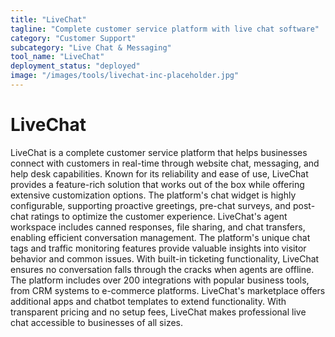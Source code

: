 ```yaml
---
title: "LiveChat"
tagline: "Complete customer service platform with live chat software"
category: "Customer Support"
subcategory: "Live Chat & Messaging"
tool_name: "LiveChat"
deployment_status: "deployed"
image: "/images/tools/livechat-inc-placeholder.jpg"
---
```


# LiveChat

LiveChat is a complete customer service platform that helps businesses connect with customers in real-time through website chat, messaging, and help desk capabilities. Known for its reliability and ease of use, LiveChat provides a feature-rich solution that works out of the box while offering extensive customization options. The platform's chat widget is highly configurable, supporting proactive greetings, pre-chat surveys, and post-chat ratings to optimize the customer experience. LiveChat's agent workspace includes canned responses, file sharing, and chat transfers, enabling efficient conversation management. The platform's unique chat tags and traffic monitoring features provide valuable insights into visitor behavior and common issues. With built-in ticketing functionality, LiveChat ensures no conversation falls through the cracks when agents are offline. The platform includes over 200 integrations with popular business tools, from CRM systems to e-commerce platforms. LiveChat's marketplace offers additional apps and chatbot templates to extend functionality. With transparent pricing and no setup fees, LiveChat makes professional live chat accessible to businesses of all sizes.
